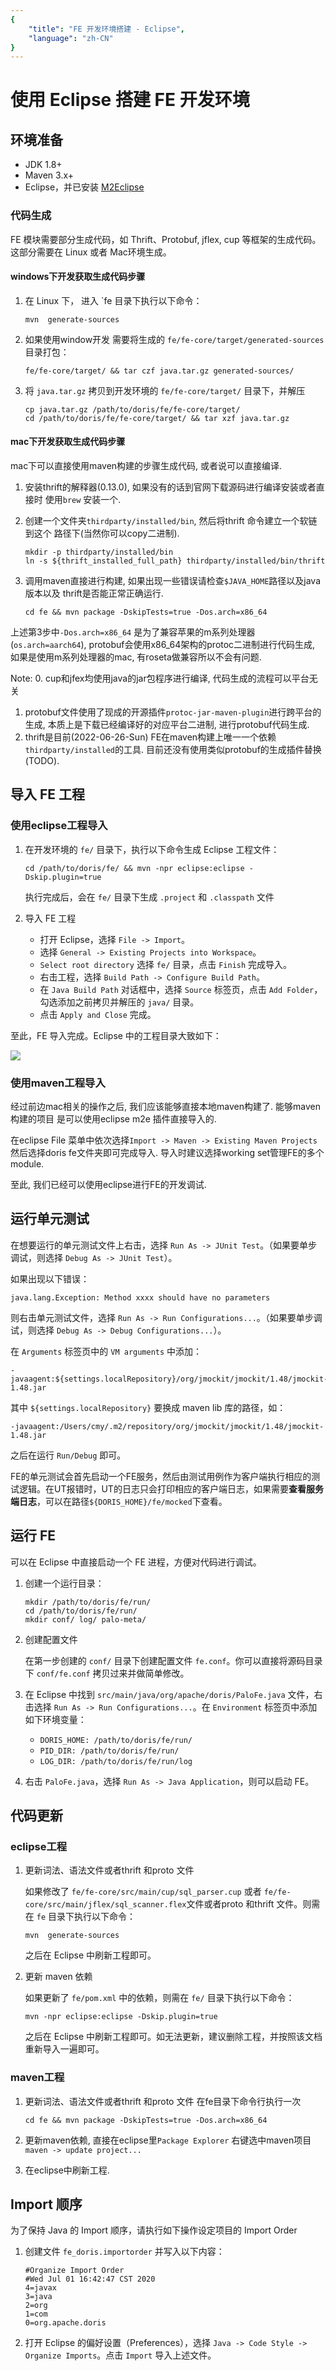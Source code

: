 ```yaml
---
{
    "title": "FE 开发环境搭建 - Eclipse",
    "language": "zh-CN"
}
---
```


<!-- 
Licensed to the Apache Software Foundation (ASF) under one
or more contributor license agreements.  See the NOTICE file
distributed with this work for additional information
regarding copyright ownership.  The ASF licenses this file
to you under the Apache License, Version 2.0 (the
"License"); you may not use this file except in compliance
with the License.  You may obtain a copy of the License at

  http://www.apache.org/licenses/LICENSE-2.0

Unless required by applicable law or agreed to in writing,
software distributed under the License is distributed on an
"AS IS" BASIS, WITHOUT WARRANTIES OR CONDITIONS OF ANY
KIND, either express or implied.  See the License for the
specific language governing permissions and limitations
under the License.
-->

# 使用 Eclipse 搭建 FE 开发环境

## 环境准备

* JDK 1.8+
* Maven 3.x+
* Eclipse，并已安装 [M2Eclipse](http://www.eclipse.org/m2e/)

### 代码生成

FE 模块需要部分生成代码，如 Thrift、Protobuf, jflex, cup 等框架的生成代码。这部分需要在 Linux 或者 Mac环境生成。

#### windows下开发获取生成代码步骤

1. 在 Linux 下， 进入 `fe 目录下执行以下命令：

   ```
   mvn  generate-sources
   ```

2. 如果使用window开发 需要将生成的 `fe/fe-core/target/generated-sources` 目录打包：

    `fe/fe-core/target/ && tar czf java.tar.gz generated-sources/`

3. 将 `java.tar.gz` 拷贝到开发环境的 `fe/fe-core/target/` 目录下，并解压

    ```
    cp java.tar.gz /path/to/doris/fe/fe-core/target/
    cd /path/to/doris/fe/fe-core/target/ && tar xzf java.tar.gz
    ```

#### mac下开发获取生成代码步骤

mac下可以直接使用maven构建的步骤生成代码, 或者说可以直接编译. 

1. 安装thrift的解释器(0.13.0), 如果没有的话到官网下载源码进行编译安装或者直接时
	 使用`brew` 安装一个.

2. 创建一个文件夹`thirdparty/installed/bin`, 然后将thrift 命令建立一个软链到这个
	 路径下(当然你可以copy二进制).

	```
	mkdir -p thirdparty/installed/bin
	ln -s ${thrift_installed_full_path} thirdparty/installed/bin/thrift
	```

3. 调用maven直接进行构建, 如果出现一些错误请检查`$JAVA_HOME`路径以及java版本以及
	 thrift是否能正常正确运行.

	```
	cd fe && mvn package -DskipTests=true -Dos.arch=x86_64
	```

上述第3步中`-Dos.arch=x86_64` 是为了兼容苹果的m系列处理器(`os.arch=aarch64`),
protobuf会使用x86_64架构的protoc二进制进行代码生成, 如果是使用m系列处理器的mac,
有roseta做兼容所以不会有问题.

Note: 
0. cup和jfex均使用java的jar包程序进行编译, 代码生成的流程可以平台无关
1. protobuf文件使用了现成的开源插件`protoc-jar-maven-plugin`进行跨平台的生成,
	 本质上是下载已经编译好的对应平台二进制, 进行protobuf代码生成.
2. thrift是目前(2022-06-26-Sun) FE在maven构建上唯一一个依赖
	 `thirdparty/installed`的工具. 目前还没有使用类似protobuf的生成插件替换(TODO).

## 导入 FE 工程

### 使用eclipse工程导入

1. 在开发环境的 `fe/` 目录下，执行以下命令生成 Eclipse 工程文件：

    `cd /path/to/doris/fe/ && mvn -npr eclipse:eclipse -Dskip.plugin=true`

    执行完成后，会在 `fe/` 目录下生成 `.project` 和 `.classpath` 文件

2. 导入 FE 工程

    * 打开 Eclipse，选择 `File -> Import`。
    * 选择 `General -> Existing Projects into Workspace`。
    * `Select root directory` 选择 `fe/` 目录，点击 `Finish` 完成导入。
    * 右击工程，选择 `Build Path -> Configure Build Path`。
    * 在 `Java Build Path` 对话框中，选择 `Source` 标签页，点击 `Add Folder`，勾选添加之前拷贝并解压的 `java/` 目录。
    * 点击 `Apply and Close` 完成。


至此，FE 导入完成。Eclipse 中的工程目录大致如下：

![](/images/eclipse-import-fe-project-1.png)


### 使用maven工程导入

经过前边mac相关的操作之后, 我们应该能够直接本地maven构建了. 能够maven构建的项目
是可以使用eclipse m2e 插件直接导入的.

在eclipse File 菜单中依次选择`Import -> Maven -> Existing Maven Projects`
然后选择doris fe文件夹即可完成导入. 导入时建议选择working set管理FE的多个module.

至此, 我们已经可以使用eclipse进行FE的开发调试.

## 运行单元测试

在想要运行的单元测试文件上右击，选择 `Run As -> JUnit Test`。（如果要单步调试，则选择 `Debug As -> JUnit Test`）。

如果出现以下错误：

```
java.lang.Exception: Method xxxx should have no parameters
```

则右击单元测试文件，选择 `Run As -> Run Configurations...`。（如果要单步调试，则选择 `Debug As -> Debug Configurations...`）。

在 `Arguments` 标签页中的 `VM arguments` 中添加：

```
-javaagent:${settings.localRepository}/org/jmockit/jmockit/1.48/jmockit-1.48.jar
```

其中 `${settings.localRepository}` 要换成 maven lib 库的路径，如：

```
-javaagent:/Users/cmy/.m2/repository/org/jmockit/jmockit/1.48/jmockit-1.48.jar
```

之后在运行 `Run/Debug` 即可。

FE的单元测试会首先启动一个FE服务，然后由测试用例作为客户端执行相应的测试逻辑。在UT报错时，UT的日志只会打印相应的客户端日志，如果需要**查看服务端日志**，可以在路径`${DORIS_HOME}/fe/mocked`下查看。

## 运行 FE

可以在 Eclipse 中直接启动一个 FE 进程，方便对代码进行调试。

1. 创建一个运行目录：

    ```
    mkdir /path/to/doris/fe/run/
    cd /path/to/doris/fe/run/
    mkdir conf/ log/ palo-meta/
    ```
    
2. 创建配置文件
    
    在第一步创建的 `conf/` 目录下创建配置文件 `fe.conf`。你可以直接将源码目录下 `conf/fe.conf` 拷贝过来并做简单修改。
    
3. 在 Eclipse 中找到 `src/main/java/org/apache/doris/PaloFe.java` 文件，右击选择 `Run As -> Run Configurations...`。在 `Environment` 标签页中添加如下环境变量：

    * `DORIS_HOME: /path/to/doris/fe/run/`
    * `PID_DIR: /path/to/doris/fe/run/`
    * `LOG_DIR: /path/to/doris/fe/run/log`

4. 右击 `PaloFe.java`，选择 `Run As -> Java Application`，则可以启动 FE。

## 代码更新

### eclipse工程

1. 更新词法、语法文件或者thrift 和proto 文件

    如果修改了 `fe/fe-core/src/main/cup/sql_parser.cup` 或者 `fe/fe-core/src/main/jflex/sql_scanner.flex`文件或者proto 和thrift 文件。则需在 `fe` 目录下执行以下命令：
    
    ```
    mvn  generate-sources
    ```
    
    之后在 Eclipse 中刷新工程即可。
    
2. 更新 maven 依赖

    如果更新了 `fe/pom.xml` 中的依赖，则需在 `fe/` 目录下执行以下命令：

    `mvn -npr eclipse:eclipse -Dskip.plugin=true`
    
    之后在 Eclipse 中刷新工程即可。如无法更新，建议删除工程，并按照该文档重新导入一遍即可。

### maven工程

1. 更新词法、语法文件或者thrift 和proto 文件 在fe目录下命令行执行一次
	```
	cd fe && mvn package -DskipTests=true -Dos.arch=x86_64
	```
2. 更新maven依赖, 直接在eclipse里`Package Explorer` 右键选中maven项目
	 `maven -> update project...`

3. 在eclipse中刷新工程.

## Import 顺序

为了保持 Java 的 Import 顺序，请执行如下操作设定项目的 Import Order

1. 创建文件 `fe_doris.importorder` 并写入以下内容：

    ```
    #Organize Import Order
    #Wed Jul 01 16:42:47 CST 2020
    4=javax
    3=java
    2=org
    1=com
    0=org.apache.doris
    ```

2. 打开 Eclipse 的偏好设置（Preferences），选择 `Java -> Code Style -> Organize Imports`。点击 `Import` 导入上述文件。

